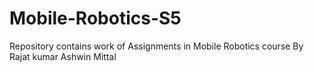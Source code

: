 # Mobile-Robotics-S5
Repository contains work of Assignments in Mobile Robotics course
By 
Rajat kumar
Ashwin Mittal
